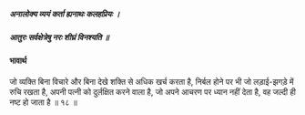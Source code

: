 ##### अनालोक्य व्ययं कर्ता ह्यनाथः कलहप्रियः ।
##### आतुरः सर्वक्षेत्रेषु नरः शीघ्रं विनश्यति ॥

#### भावार्थ

जो व्यक्ति बिना विचारे और बिना देखे शक्ति से अधिक खर्च करता है, निर्बल होने पर भी जो लड़ाई-झगड़े में रुचि रखता है, अपनी पत्नी को दुर्लक्षित करने वाला है, जो अपने आचरण पर ध्यान नहीं देता है, वह जल्दी ही नष्ट हो जाता है ॥ १८ ॥